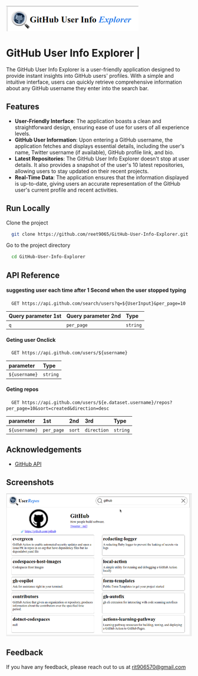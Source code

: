 
![Logo](https://raw.githubusercontent.com/reet9065/GitHub-User-Info-Explorer/master/assets/readmeimgs/logo.png)



# GitHub User Info Explorer |


The GitHub User Info Explorer is a user-friendly application designed to provide instant insights into GitHub users' profiles. With a simple and intuitive interface, users can quickly retrieve comprehensive information about any GitHub username they enter into the search bar.


## Features

- **User-Friendly Interface**: The application boasts a clean and straightforward      design, ensuring ease of use for users of all experience levels.
- **GitHub User Information**: Upon entering a GitHub username, the application fetches and displays essential details, including the user's name, Twitter username (if available), GitHub profile link, and bio.
- **Latest Repositories**: The GitHub User Info Explorer doesn't stop at user details. It also provides a snapshot of the user's 10 latest repositories, allowing users to stay updated on their recent projects.
- **Real-Time Data**: The application ensures that the information displayed is up-to-date, giving users an accurate representation of the GitHub user's current profile and recent activities.


## Run Locally

Clone the project

```bash
  git clone https://github.com/reet9065/GitHub-User-Info-Explorer.git
```

Go to the project directory

```bash
  cd GitHub-User-Info-Explorer
```



## API Reference

#### suggesting user each time after 1 Second when  the user stopped typing

```https
  GET https://api.github.com/search/users?q=${UserInput}&per_page=10
```

| Query parameter 1st  | Query parameter 2nd    | Type                |
| :--------            | :-------               | :------------------------- |
| `q`            | `per_page`               | `string` |

#### Geting user Onclick

```https
  GET https://api.github.com/users/${username}
```

| parameter            |  Type    |
| :--------            |  :-------|
| `${username}`        | `string` |

#### Geting repos

```https
  GET https://api.github.com/users/${e.dataset.username}/repos?per_page=10&sort=created&direction=desc
```

|parameter       | 1st         |  2nd   | 3rd       | Type |
| :----          | :------     | :---   |:----      |:-----|
| `${username}`  | `per_page`  | `sort` |`direction`|`string`|



## Acknowledgements

 - [GitHub API](https://docs.github.com/en/rest?apiVersion=2022-11-28)


## Screenshots

![App Screenshot](https://raw.githubusercontent.com/reet9065/GitHub-User-Info-Explorer/master/assets/readmeimgs/appScreenShort.png)


## Feedback

If you have any feedback, please reach out to us at rit906570@gmail.com


